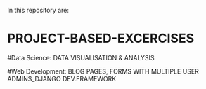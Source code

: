 In this repository are:
# PROJECT-BASED-EXCERCISES
#Data Science: DATA VISUALISATION & ANALYSIS
                
#Web Development: BLOG PAGES, FORMS WITH MULTIPLE USER ADMINS_DJANGO DEV.FRAMEWORK
